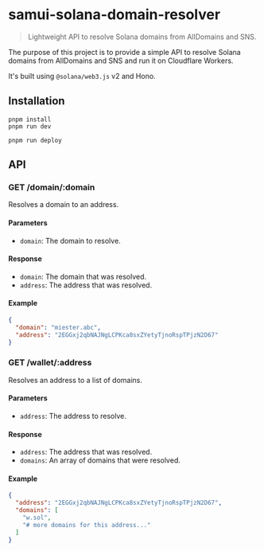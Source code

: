 # samui-solana-domain-resolver

> Lightweight API to resolve Solana domains from AllDomains and SNS.

The purpose of this project is to provide a simple API to resolve Solana domains from AllDomains and SNS and run it on
Cloudflare Workers.

It's built using `@solana/web3.js` v2 and Hono.

## Installation

```
pnpm install
pnpm run dev
```

```
pnpm run deploy
```

## API

### GET /domain/:domain

Resolves a domain to an address.

#### Parameters

- `domain`: The domain to resolve.

#### Response

- `domain`: The domain that was resolved.
- `address`: The address that was resolved.

#### Example

```json
{
  "domain": "miester.abc",
  "address": "2EGGxj2qbNAJNgLCPKca8sxZYetyTjnoRspTPjzN2D67"
}
```

### GET /wallet/:address

Resolves an address to a list of domains.

#### Parameters

- `address`: The address to resolve.

#### Response

- `address`: The address that was resolved.
- `domains`: An array of domains that were resolved.

#### Example

```json
{
  "address": "2EGGxj2qbNAJNgLCPKca8sxZYetyTjnoRspTPjzN2D67",
  "domains": [
    "w.sol",
    "# more domains for this address..."
  ]
}
```